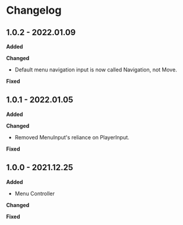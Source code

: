 # Changelog

## 1.0.2 - 2022.01.09

**Added**

**Changed**

* Default menu navigation input is now called Navigation, not Move.

**Fixed**

## 1.0.1 - 2022.01.05

**Added**

**Changed**

* Removed MenuInput's reliance on PlayerInput.

**Fixed**

## 1.0.0 - 2021.12.25

**Added**

* Menu Controller

**Changed**

**Fixed**
